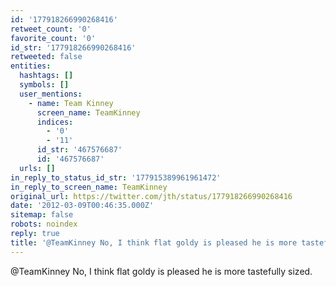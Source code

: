 ```yaml
---
id: '177918266990268416'
retweet_count: '0'
favorite_count: '0'
id_str: '177918266990268416'
retweeted: false
entities:
  hashtags: []
  symbols: []
  user_mentions:
    - name: Team Kinney
      screen_name: TeamKinney
      indices:
        - '0'
        - '11'
      id_str: '467576687'
      id: '467576687'
  urls: []
in_reply_to_status_id_str: '177915389961961472'
in_reply_to_screen_name: TeamKinney
original_url: https://twitter.com/jth/status/177918266990268416
date: '2012-03-09T00:46:35.000Z'
sitemap: false
robots: noindex
reply: true
title: '@TeamKinney No, I think flat goldy is pleased he is more tastefully sized.'
---
```


@TeamKinney No, I think flat goldy is pleased he is more tastefully sized.